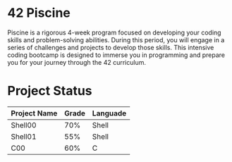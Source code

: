 # 42 Piscine
Piscine is a rigorous 4-week program focused on developing your coding skills and problem-solving abilities. During this period, you will engage in a series of challenges and projects to develop those skills.
This intensive coding bootcamp is designed to immerse you in programming and prepare you for your journey through the 42 curriculum.

# Project Status
| Project Name  | Grade | Languade |
| ------------- | ----- | -------- |
| Shell00  |  70% | Shell 
| Shell01  |  55% | Shell
| C00      |  60% |   C
